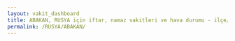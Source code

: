 ```yaml
---
layout: vakit_dashboard
title: ABAKAN, RUSYA için iftar, namaz vakitleri ve hava durumu - ilçe/eyalet seç
permalink: /RUSYA/ABAKAN/
---
```


<script type="text/javascript">
  var GLOBAL_COUNTRY = 'RUSYA';
  var GLOBAL_CITY = 'ABAKAN';
  var GLOBAL_STATE = '';
  var lat = 72;
  var lon = 21;
</script>
